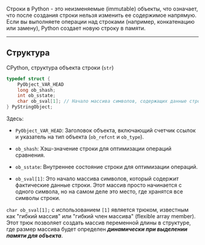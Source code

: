 Строки в Python - это неизменяемые (immutable) объекты, что означает, что после создания строки нельзя изменить ее содержимое напрямую. Если вы выполняете операции над строками (например, конкатенацию или замену), Python создает новую строку в памяти.

----
## Структура

CPython, структура объекта строки (`str`) 

```c
typedef struct {
    PyObject_VAR_HEAD
    long ob_shash;
    int ob_sstate;
    char ob_sval[1]; // Начало массива символов, содержащих данные строки
} PyStringObject;
```

Здесь:

- `PyObject_VAR_HEAD`: Заголовок объекта, включающий счетчик ссылок и указатель на тип объекта (`ob_refcnt` и `ob_type`).

- `ob_shash`: Хэш-значение строки для оптимизации операций сравнения.

- `ob_sstate`: Внутреннее состояние строки для оптимизации операций.

- `ob_sval[1]`: Это начало массива символов, который содержит фактические данные строки. Этот массив просто начинается с одного символа, но на самом деле это место, где хранятся все символы строки.


`char ob_sval[1];` с использованием `[1]` является трюком, известным как "гибкий массив" или "гибкий член массива" (flexible array member). Этот трюк позволяет создать массив переменной длины в структуре, где размер массива будет определен _**динамически при выделении памяти для объекта**_.

